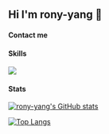 ## Hi I'm rony-yang 👋

#### Contact me


#### Skills

<img src="https://img.shields.io/badge/Apache Tomcat-F8DC75?style=flat-square&logo=apachetomcat&logoColor=black"/>

#### Stats

[![rony-yang's GitHub stats](https://github-readme-stats.vercel.app/api?username=rony-yang&theme=dracula&rank_icon=deafult)](https://github.com/rony-yang/github-readme-stats)

[![Top Langs](https://github-readme-stats.vercel.app/api/top-langs/?username=rony-yang&layout=donut&theme=dracula)](https://github.com/rony-yang/github-readme-stats)

